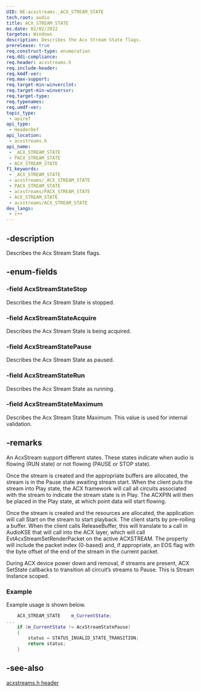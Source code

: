 ```yaml
---
UID: NE:acxstreams._ACX_STREAM_STATE
tech.root: audio
title: ACX_STREAM_STATE
ms.date: 02/02/2022
targetos: Windows
description: Describes the Acx Stream State flags.
prerelease: true
req.construct-type: enumeration
req.ddi-compliance: 
req.header: acxstreams.h
req.include-header: 
req.kmdf-ver: 
req.max-support: 
req.target-min-winverclnt: 
req.target-min-winversvr: 
req.target-type: 
req.typenames: 
req.umdf-ver: 
topic_type:
 - apiref
api_type:
 - HeaderDef
api_location:
 - acxstreams.h
api_name:
 - _ACX_STREAM_STATE
 - PACX_STREAM_STATE
 - ACX_STREAM_STATE
f1_keywords:
 - _ACX_STREAM_STATE
 - acxstreams/_ACX_STREAM_STATE
 - PACX_STREAM_STATE
 - acxstreams/PACX_STREAM_STATE
 - ACX_STREAM_STATE
 - acxstreams/ACX_STREAM_STATE
dev_langs:
 - c++
---
```


## -description

Describes the Acx Stream State flags.

## -enum-fields

### -field AcxStreamStateStop

Describes the Acx Stream State is stopped.

### -field AcxStreamStateAcquire

Describes the Acx Stream State is being acquired.

### -field AcxStreamStatePause

Describes the Acx Stream State as paused.

### -field AcxStreamStateRun

Describes the Acx Stream State as running.


### -field AcxStreamStateMaximum

Describes the Acx Stream State Maximum. This value is used for internal validation. 

## -remarks

An AcxStream support different states. These states indicate when audio is flowing (RUN state) or not flowing (PAUSE or STOP state).

Once the stream is created and the appropriate buffers are allocated, the stream is in the Pause state awaiting stream start. When the client puts the stream into Play state, the ACX framework will call all circuits associated with the stream to indicate the stream state is in Play. The ACXPIN will then be placed in the Play state, at which point data will start flowing.

Once the stream is created and the resources are allocated, the application will call Start on the stream to start playback.
The client starts by pre-rolling a buffer. When the client calls ReleaseBuffer, this will translate to a call in AudioKSE that will call into the ACX layer, which will call EvtAcxStreamSetRenderPacket on the active ACXSTREAM. The property will include the packet index (0-based) and, if appropriate, an EOS flag with the byte offset of the end of the stream in the current packet.

During ACX device power down and removal, if streams are present, ACX SetState callbacks to transition all circuit’s streams to Pause. This is Stream Instance scoped.

### Example

Example usage is shown below.

```cpp
    ACX_STREAM_STATE    m_CurrentState;
...
    if (m_CurrentState != AcxStreamStatePause)
    {
        status = STATUS_INVALID_STATE_TRANSITION;
        return status;
    }
```

## -see-also

[acxstreams.h header](index.md)

